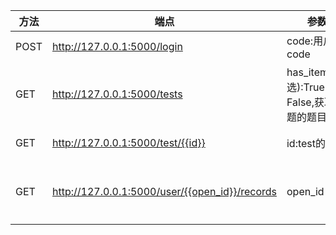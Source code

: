 | 方法   | 端点                                             | 参数                                  | 说明         |
|------|------------------------------------------------|-------------------------------------|------------|
| POST | http://127.0.0.1:5000/login                    | code:用户的code                        | 获取openid   |
| GET  | http://127.0.0.1:5000/tests                    | has_items(可选):True or False,获取每题的题目 | 获取所有题目     |
| GET  | http://127.0.0.1:5000/test/{{id}}              | id:test的id                          | 获得单个题目     |
| GET  | http://127.0.0.1:5000/user/{{open_id}}/records | open_id                             | 获得用户所有答题记录 |

